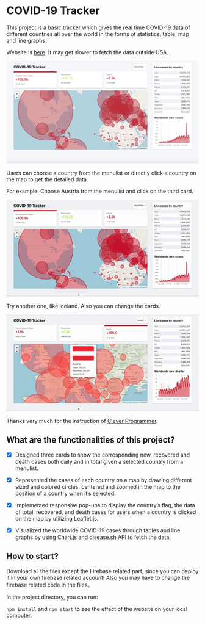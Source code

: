 # COVID-19 Tracker

This project is a basic tracker which gives the real time COVID-19 data of different countries all over the world in the forms of statistics, table, map and line graphs. 

Website is [here](https://covid-19-tracker-xiangning.web.app/). It may get slower to fetch the data outside USA.

![image](https://github.com/Xiangning2020/COVID-19-Tracker/blob/master/covid_worldwide.png)


Users can choose a country from the menulist or directly click a country on the map to get the detailed data. 

For example:
Choose Austria from the menulist and click on the third card. 

![image](https://github.com/Xiangning2020/COVID-19-Tracker/blob/master/worldwide.gif)

Try another one, like iceland. Also you can change the cards.

![image](https://github.com/Xiangning2020/COVID-19-Tracker/blob/master/austria.gif)

Thanks very much for the instruction of [Clever Programmer](https://www.youtube.com/channel/UCqrILQNl5Ed9Dz6CGMyvMTQ).

## What are the functionalities of this project?

- [x] Designed three cards to show the corresponding new, recovered and death cases both daily and in total given a
selected country from a menulist.
- [x] Represented the cases of each country on a map by drawing different sized and colored circles, centered and zoomed
in the map to the position of a country when it’s selected.
- [x] Implemented responsive pop-ups to display the country’s flag, the data of total, recovered, and death cases for users
when a country is clicked on the map by utilizing Leaflet.js.
- [x] Visualized the worldwide COVID-19 cases through tables and line graphs by using Chart.js and disease.sh API to
fetch the data.



## How to start?

Download all the files except the Firebase related part, since you can deploy it in your own firebase related account!
Also you may have to change the firebase related code in the files。

In the project directory, you can run:

`npm install` and `npm start` to see the effect of the website on your local computer.

